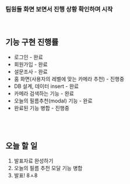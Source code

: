 ### 팀원들 화면 보면서 진행 상황 확인하며 시작
<br>

## 기능 구현 진행률
- 로그인 - 완료
- 회원가입 - 완료
- 설문조사 - 완료
- 홈 화면(사용자의 레벨에 맞는 카메라 추천) - 진행중
- DB 설계, 데이터 insert - 완료
- 카메라 검색하는 기능 - 완료
- 오늘의 필름추천(modal) 기능 - 완료
- 완료된 기능 병합 - 진행중
<br>
<br>

## 오늘 할 일
1. 발표자료 완성하기
2. 오늘의 필름 추천 모달 기능 병합
3. 발표! 8ㅅ8

